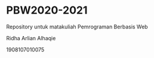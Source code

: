 # PBW2020-2021
Repository untuk matakuliah Pemrograman Berbasis Web

Ridha Arlian Alhaqie

1908107010075
